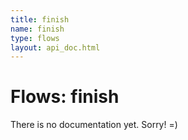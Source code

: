 ```yaml
---
title: finish
name: finish
type: flows
layout: api_doc.html
---
```

# Flows: finish


There is no documentation yet. Sorry! =)

